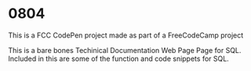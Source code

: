 # 0804

This is a FCC CodePen project made as part of a FreeCodeCamp project

This is a bare bones Techinical Documentation Web Page Page for SQL. Included in this are some of the function and code snippets for SQL.
